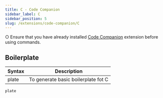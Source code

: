 ```yaml
---
title: C - Code Companion
sidebar_label: C
sidebar_position: 5
slug: /extensions/code-companion/C
---
```


○ Ensure that you have already installed <a href="/extensions/code-companion/">Code Companion</a> extension before using commands.

## Boilerplate

| Syntax | Description                         |
| ------ | ----------------------------------- |
| plate  | To generate basic boilerplate fot C |

```
plate
```
